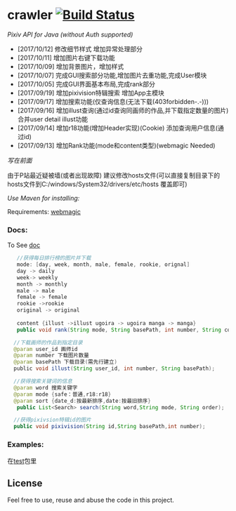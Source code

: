 crawler [![Build Status](https://travis-ci.org/upbit/pixivpy.svg)](http://www.woyumen4597.me)
======
_Pixiv API for Java (without Auth supported)_

* [2017/10/12] 修改细节样式 增加异常处理部分
* [2017/10/11] 增加图片右键下载功能
* [2017/10/09] 增加背景图片，增加样式
* [2017/10/07] 完成GUI搜索部分功能,增加图片去重功能,完成User模块
* [2017/10/05] 完成GUI界面基本布局,完成rank部分
* [2017/09/19] 增加pixivision特辑搜索 增加App主模块
* [2017/09/17] 增加搜索功能(仅查询信息(无法下载(403forbidden-.-)))
* [2017/09/16] 增加illust查询(通过id查询同画师的作品,并下载指定数量的图片) 合并user detail illust功能
* [2017/09/14] 增加r18功能(增加Header实现)(Cookie) 添加查询用户信息(通过id)
* [2017/09/13] 增加Rank功能(mode和content类型)(webmagic Needed)

_写在前面_

由于P站最近疑被墙(或者出现故障) 建议修改hosts文件(可以直接复制目录下的hosts文件到C:/windows/System32/drivers/etc/hosts 覆盖即可)


_Use Maven for installing:_


Requirements: [webmagic](https://webmagic.io)

### Docs:
To See [doc](/doc) 
```java
   //获得每日排行榜的图片并下载
   mode: [day, week, month, male, female, rookie, orignal] 
   day -> daily 
   week-> weekly 
   month -> monthly 
   male -> male 
   female -> female 
   rookie ->rookie
   original -> original
  
   content {illust ->illust ugoira -> ugoira manga -> manga}
   public void rank(String mode, String basePath, int number, String content);
```

  
  

```java
  //下载画师的作品到指定目录
  @param user_id 画师id
  @param number 下载图片数量
  @param basePath 下载目录(需先行建立)
  public void illust(String user_id, int number, String basePath);
```

```java
  //获得搜索关键词的信息
  @param word 搜索关键字
  @param mode {safe：普通,r18:r18}
  @param sort {date_d:按最新排序,date:按最旧排序}
   public List<Search> search(String word,String mode, String order);
```

```java
  //获得pixivsion特辑id的图片
  public void pixivision(String id,String basePath,int number);
```

### Examples:
 
在[test](https://github.com/woyumen4597/crawler/tree/master/src/test/java/)包里

## License

Feel free to use, reuse and abuse the code in this project.
